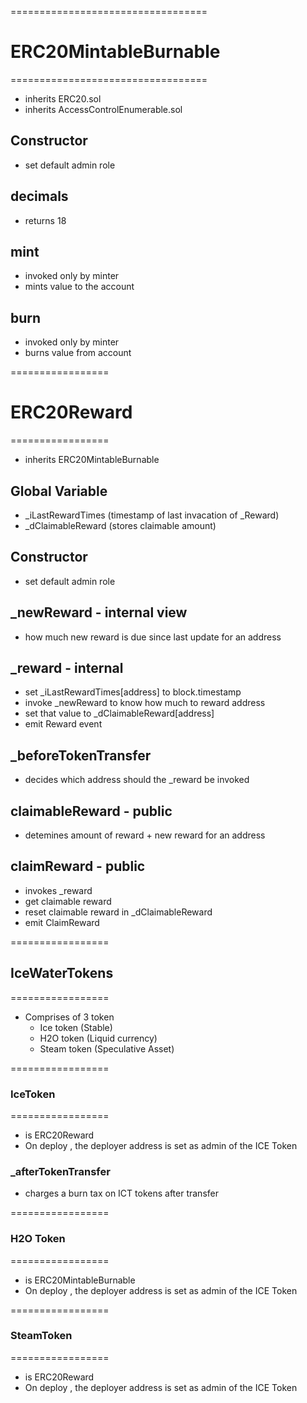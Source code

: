 
==================================
# ERC20MintableBurnable
==================================

- inherits ERC20.sol
- inherits AccessControlEnumerable.sol

## Constructor
- set default admin role

## decimals
- returns 18

## mint
- invoked only by minter
- mints value to the account

## burn
- invoked only by minter
- burns value from account


=================
# ERC20Reward
=================

- inherits ERC20MintableBurnable

## Global Variable 
- _iLastRewardTimes (timestamp of last invacation of _Reward)
- _dClaimableReward (stores claimable amount)



## Constructor
- set default admin role


## _newReward - internal view
- how much new reward is due since last update for an address

## _reward - internal
- set _iLastRewardTimes[address] to block.timestamp
- invoke _newReward to know how much to reward address
- set that value to _dClaimableReward[address]
- emit Reward event


## _beforeTokenTransfer
- decides which address should the _reward be invoked


## claimableReward - public
- detemines amount of reward + new reward  for an address


## claimReward - public
- invokes _reward
- get claimable reward
- reset claimable reward in _dClaimableReward
- emit ClaimReward


=================
## IceWaterTokens
=================

- Comprises of 3 token 
    - Ice token     (Stable)
    - H2O token     (Liquid currency)
    - Steam token   (Speculative Asset)

=================
### IceToken
=================

- is ERC20Reward
- On deploy , the deployer address is set as admin of the ICE Token

### _afterTokenTransfer

- charges a burn tax on ICT tokens after transfer


=================
### H2O Token
=================

- is ERC20MintableBurnable
- On deploy , the deployer address is set as admin of the ICE Token



=================
### SteamToken
=================

- is ERC20Reward
- On deploy , the deployer address is set as admin of the ICE Token